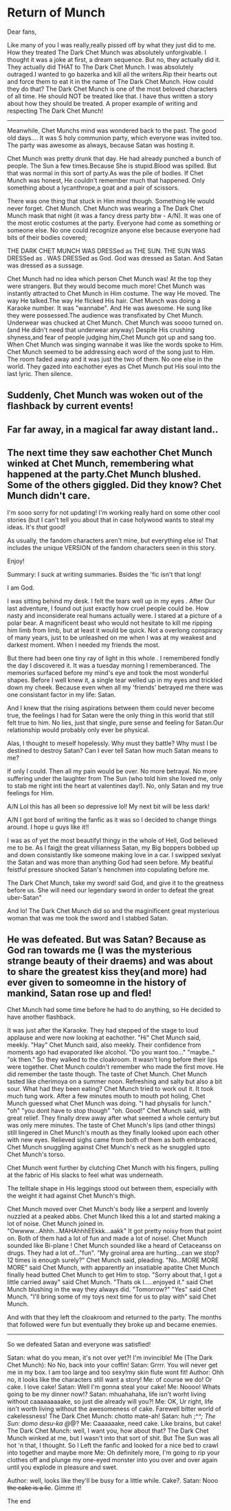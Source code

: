 # Return of Munch
Dear  fans,

Like many of you I was really,really pissed off by what they just did to me.
How they treated The Dark Chet Munch was absolutely unforgivable.
I thought it was a joke at first, a dream sequence. But no, they actually did it. They actually did THAT to The Dark Chet Munch. I was absolutely outraged.I wanted to go bazerka and kill all the writers.Rip their hearts out and force them to eat it in the name of The Dark Chet Munch. How could they do that? The Dark Chet Munch is one of the most beloved characters of all time. He should NOT be treated like that.
I have thus written a story about how they should be treated. A proper example of writing and respecting The Dark Chet Munch!
 
---
Meanwhile, Chet Munchs mind was wondered back to the past. The good old days....
It was S holy communion party, which everyone was invited too.
The party was awesome as always, because Satan was hosting it.

Chet Munch was pretty drunk that day. He had already punched a bunch of people. The Sun a few times.Because She is stupid.Blood was spilled. But that was normal in this sort of party.As was the pile of bodies.
If Chet Munch was honest, He couldn't remember much that happened. 
Only something about a lycanthrope,a goat and a pair of scissors.

There was one thing that stuck in Him mind though. Something He would never forget.
Chet Munch.
Chet Munch was wearing a The Dark Chet Munch mask that night (it was a fancy dress party btw - A/N).
It was one of the most erotic costumes at the party.
Everyone had come as something or someone else.
No one could recognize anyone else because everyone had bits of their bodies covered;

THE DARK CHET MUNCH WAS DRESSed as THE SUN.
THE SUN WAS DRESSed as .
 WAS DRESSed as God.
God was dressed as Satan.
And Satan was dressed as a sussage.

Chet Munch had no idea which person Chet Munch was! At the top they were strangers. But they would become much more!
Chet Munch was instantly attracted to Chet Munch in Him costume. The way He moved. The way He talked.The way He flicked His hair.
Chet Munch was doing a Karaoke number. 
It was "wannabe". And He was awesome.
He sung like they were possessed.The audience was transfixated by Chet Munch. 
Underwear was chucked at Chet Munch.
Chet Munch was soooo turned on.
(and He didn't need that underwear anyway)
Despite His crushing shyness,and fear of people judging him,Chet Munch got up and sang too.
When Chet Munch was singing wannabe it was like the words spoke to Him. Chet Munch seemed to be addressing each word of the song just to Him. The room faded away and it was just the two of them. No one else in the world.
They gazed into eachother eyes as Chet Munch put His soul into the last lyric.
Then silence.

Suddenly, Chet Munch was woken out of the flashback by current events!
---
Far far away, in a magical far away distant land..
---
The next time they saw eachother Chet Munch winked at Chet Munch, remembering what happened at the party.Chet Munch blushed.
Some of the others giggled. Did they know? Chet Munch didn't care.
----
I'm sooo sorry for not updating! I'm working really hard on some other cool stories (but I can't tell you about that in case holywood wants to steal my ideas. It's *that* good!

As usually, the fandom characters aren't mine, but everything else is! That includes the unique VERSION of the fandom characters seen in this story.

Enjoy!

Summary:
I suck at writing summaries. Bsides the 'fic isn't that long!

I am God.

I was sitting behind my desk. I felt the tears well up in my eyes . After Our last adventure, I found out just exactly how cruel people could be. How nasty and inconsiderate real humans actually were. I stared at a picture of a polar bear. A magnificent beast who would not hesitate to kill me ripping him limb from limb, but at least it would be quick. Not a overlong conspiracy of many years, just to be unleashed on me when I was at my weakest and darkest moment. When I needed my friends the most.

But there had been one tiny ray of light in this whole . I remembered fondly the day I discovered it. It was a tuesday morning I rememberanced. The memories surfaced before my mind's eye and took the most wonderful shapes. Before I well knew it, a single tear welled up in my eyes and trickled down my cheek.
Because even when all my 'friends' betrayed me there was one consistant factor in my life: Satan.

And I knew that the rising aspirations between them could never become true, the feelings I had for Satan were the only thing in this world that still felt true to him. No lies, just that single, pure sense and feeling for Satan.Our relationship would probably only ever be physical.

Alas, I thought to meself hopelessly. Why must they battle? Why must I be destined to destroy Satan? Can I ever tell Satan how much Satan means to me?

If only I could. Then all my pain would be over. No more betrayal. No more suffering under the laughter from The Sun (who told him she loved me, only to stab me right inti the heart at valentines day!). No, only Satan and my true feelings for Him. 

A/N Lol this has all been so depressive lol! My next bit will be less dark!

A/N I got bord of writing the fanfic as it was so I decided to change things around. I hope u guys like it!!

I was as of yet the most beautifyl thingy in the whole of Hell, God believed me to be. As I faigjt the great villianness Satan, my Big boppers bobbed up and down consistantly like someone making love in a car. I swipped sexlyat the Satan and was more than anything God had seen before. My beatiful feistful pressure shocked Satan's henchmen into copulating before me. 

The Dark Chet Munch, take my sword! said God, and give it to the greatness before us. She will need our legendary sword in order to defeat the great uber-Satan"

And lo! The Dark Chet Munch did so and the maginificent great mysterious woman that was me took the sword and I stabbed Satan.

He was defeated. But was Satan? Because as God ran towards me (I was the mysterious strange beauty of their draems) and was about to share the greatest kiss they(and more) had ever given to someomne in the history of mankind, Satan rose up and fled!
---
Chet Munch had some time before he had to do anything, so He decided to have another flashback.

It was just after the Karaoke. They had stepped of the stage to loud applause and were now looking at eachother.
"Hi" Chet Munch said, meekly.
"Hay" Chet Munch said, also meekly. Their confidence from moments ago had evaporated like alcohol.
"Do you want too..."
"maybe.."
"ok then."
So they walked to the cloakroom.
It wasn't long before their lips were together. Chet Munch couldn't remember who made the first move. 
He did remember the taste though. The taste of Chet Munch.
Chet Munch tasted like cherimoya on a summer noon.
Refreshing and salty but also a bit sour.
What had they been eating? Chet Munch tried to work out it. It took much tung work.
After a few minutes mouth to mouth pot holing, Chet Munch guessed what Chet Munch was doing. 
"I had physalis for lunch."
"oh"
"you dont have to stop though"
"oh. Good!" Chet Munch said, with great relief.
They finally drew away after what seemed a whole century but was only mere minutes. 
The taste of Chet Munch's lips (and other things) still lingered in Chet Munch's mouth as they finally looked upon each other with new eyes.
Relieved sighs came from both of them as both embraced, Chet Munch snuggling against Chet Munch's neck as he snuggled upto Chet Munch's torso.



Chet Munch went further by clutching Chet Munch with his fingers, pulling at the fabric of His slacks to feel what was underneath.

The telltale shape in His leggings stood out between them, especially with the weight it had against Chet Munch's thigh.

Chet Munch moved over Chet Munch's body like a serpent and lovenly nuzzled at a peaked abbs.
Chet Munch liked this a lot and started making a lot of noise. Chet Munch joined in. "Owwww...Ahhh...MAHAhhhEEkkk...aakk"
It got pretty noisy from that point on. Both of them had a lot of fun and made a lot of noise!. Chet Munch sounded like Bi-plane ! Chet Munch sounded like a heard of Cetaceanss on drugs. They had a lot of..."fun".
"My groinal area are hurting...can we stop? 12 times is enough surely?" Chet Munch said, pleading.
"No...MORE MORE MORE" said Chet Munch, with apparently an insatiable apatite
Chet Munch finally head butted Chet Munch to get Him to stop.
"Sorry about that, I got a little carried away" said Chet Munch.
"Thats ok I.....enjoyed it." said Chet Munch blushing in the way they always did.
"Tomorrow?"
"Yes" said Chet Munch.
"I'll bring some of my toys next time for us to play with" said Chet Munch.

And with that they left the cloakroom and returned to the party. The months that followed were fun but eventually they broke up and became enemies.


---
So we defeated Satan and everyone was satisfied!

Satan: what do you mean, it's not over yet?! I'm invincible!
Me (The Dark Chet Munch): No No, back into your coffin!
Satan: Grrrr. You will never get me in my box. I am too large and too sexy!my skin flute wont fit!
Author: Ohh no, it looks like the characters still want a story!
Me: of course we do! Or cake. I love cake!
Satan: Well I'm gonna steal your cake!
Me: Noooo! Whats going to be my dinner now!?
Satan: mhuahahaha, life isn't worht living without caaaaaaaaake, so just die already will you?!
Me: OK, Ur right, life isn't worth living without the awesomeness of cake. Farewell bitter world of cakelessness!
The Dark Chet Munch: chotto mate-ah!
Satan: huh ;^_^; 
The Sun: domo desu-ka @_@?
Me: Caaaaaake, need cake. Like brains, but cake!
The Dark Chet Munch: well, I want you, how about that? 
The Dark Chet Munch winked at me, but I wasn't into that sort of shit.
But The Sun was all hot 'n that, I thought. So 
I Left the fanfic and looked for a nice bed to crawl into together and maybe more Me: Oh definitely more, I'm going to rip your clothes off and plunge my one-eyed monster into you over and over again until you explode in pleasure and swet. 

Author: well, looks like they'll be busy for a little while. Cake?.
Satan: Nooo ~~the cake is a lie~~. Gimme it!

The end


